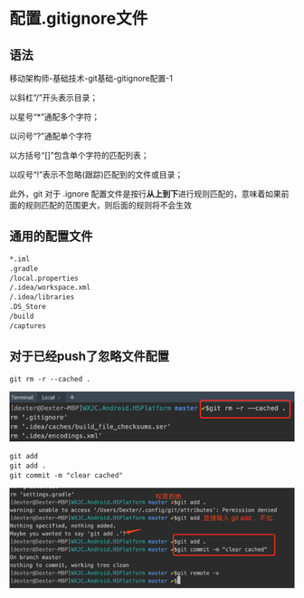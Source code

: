 # 配置.gitignore文件

## 语法

移动架构师-基础技术-git基础-gitignore配置-1

以斜杠“/”开头表示目录；

以星号“\*”通配多个字符；

以问号“?”通配单个字符

以方括号“\[\]”包含单个字符的匹配列表；

以叹号“!”表示不忽略\(跟踪\)匹配到的文件或目录；

此外，git 对于 .ignore 配置文件是按行**从上到下**进行规则匹配的，意味着如果前面的规则匹配的范围更大，则后面的规则将不会生效

## 通用的配置文件

```xml
*.iml
.gradle
/local.properties
/.idea/workspace.xml
/.idea/libraries
.DS_Store
/build
/captures
```

## 对于已经push了忽略文件配置

```xml
git rm -r --cached .
```

![](/assets/移动架构师-基础技术-git基础-gitignore配置-1.png)

```xml
git add
git add . 
git commit -m "clear cached"
```

![](/assets/移动架构师-基础技术-git基础-gitignore配置-2.png)

